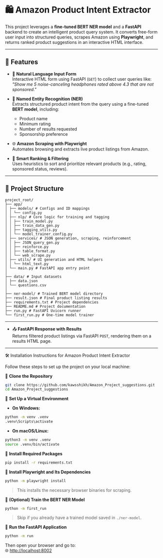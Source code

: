 # 🛍️ Amazon Product Intent Extractor

This project leverages a **fine-tuned BERT NER model** and a **FastAPI** backend to create an intelligent product query system. It converts free-form user input into structured queries, scrapes Amazon using **Playwright**, and returns ranked product suggestions in an interactive HTML interface.

---

## 🚀 Features

- 📝 **Natural Language Input Form**  
  Interactive HTML form using FastAPI (`GET`) to collect user queries like:  
  _"Show me 5 noise-canceling headphones rated above 4.3 that are not sponsored."_

- 🤖 **Named Entity Recognition (NER)**  
  Extracts structured product intent from the query using a fine-tuned **BERT model**, including:
  - Product name  
  - Minimum rating  
  - Number of results requested  
  - Sponsorship preference

- 🌐 **Amazon Scraping with Playwright**  
  Automates browsing and extracts live product listings from Amazon.

- 🧠 **Smart Ranking & Filtering**  
  Uses heuristics to sort and prioritize relevant products (e.g., rating, sponsored status, reviews).
---

## 📁 Project Structure
```text
project_root/
├── app/
│ ├── models/ # Configs and ID mappings
│ │ └── config.py
│ ├── nlp/ # Core logic for training and tagging
│ │ ├── train_model.py
│ │ ├── train_data_gen.py
│ │ ├── tagging_utils.py
│ │ └── model_trainer_config.py
│ ├── services/ # JSON generation, scraping, reinforcement
│ │ ├── JSON_query_gen.py
│ │ ├── reinforce.py
│ │ ├── table_format.py
│ │ └── web_scrape.py
│ ├── utils/ # UI generation and HTML helpers
│ │ └── html_text.py
│ └── main.py # FastAPI app entry point
│
├── data/ # Input datasets
│ ├── data.json
│ └── questions.csv
│
├── ner-model/ # Trained BERT model directory
├── result.json # Final product listing results
├── requirements.txt # Project dependencies
├── README.md # Project documentation
├── run.py # FastAPI Uvicorn runner
└── first_run.py # One-time model trainer
```
---



- 📤 **FastAPI Response with Results**  
  Returns filtered product listings via FastAPI `POST`, rendering them on a results HTML page.

---
🛠️ Installation Instructions for Amazon Product Intent Extractor

Follow these steps to set up the project on your local machine:


🔹 **Clone the Repository**
```bash
git clone https://github.com/kawsshikh/Amazon_Project_suggestions.git
cd Amazon_Project_suggestions
```



🔹 **Set Up a Virtual Environment**

- **On Windows:**
```bash
python -m venv .venv
.venv\Scripts\activate
```

- **On macOS/Linux:**
```bash
python3 -m venv .venv
source .venv/bin/activate
```



🔹 **Install Required Packages**
```bash
pip install -r requirements.txt
```



🔹 **Install Playwright and Its Dependencies**
```bash
python -m playwright install
```

> This installs the necessary browser binaries for scraping.



🔹 **(Optional) Train the BERT NER Model**
```bash
python -m first_run
```

> Skip if you already have a trained model saved in `./ner-model`.



🔹 **Run the FastAPI Application**
```bash
python -m run
```

Then open your browser and go to:  
🌐 [http://localhost:8002](http://localhost:8002)

